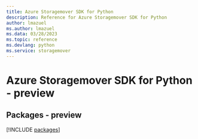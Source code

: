```yaml
---
title: Azure Storagemover SDK for Python
description: Reference for Azure Storagemover SDK for Python
author: lmazuel
ms.author: lmazuel
ms.data: 03/28/2023
ms.topic: reference
ms.devlang: python
ms.service: storagemover
---
```

# Azure Storagemover SDK for Python - preview
## Packages - preview
[!INCLUDE [packages](storagemover-index.md)]